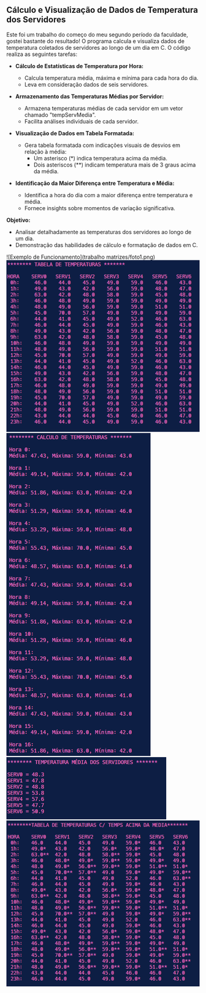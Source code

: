 ## Cálculo e Visualização de Dados de Temperatura dos Servidores

Este foi um trabalho do começo do meu segundo período da faculdade, gostei bastante do resultado! O programa calcula e visualiza dados de temperatura coletados de servidores ao longo de um dia em C. O código realiza as seguintes tarefas:

- **Cálculo de Estatísticas de Temperatura por Hora:**
  - Calcula temperatura média, máxima e mínima para cada hora do dia.
  - Leva em consideração dados de seis servidores.

- **Armazenamento das Temperaturas Médias por Servidor:**
  - Armazena temperaturas médias de cada servidor em um vetor chamado "tempServMedia".
  - Facilita análises individuais de cada servidor.

- **Visualização de Dados em Tabela Formatada:**
  - Gera tabela formatada com indicações visuais de desvios em relação à média:
    - Um asterisco (*) indica temperatura acima da média.
    - Dois asteriscos (**) indicam temperatura mais de 3 graus acima da média.

- **Identificação da Maior Diferença entre Temperatura e Média:**
  - Identifica a hora do dia com a maior diferença entre temperatura e média.
  - Fornece insights sobre momentos de variação significativa.

**Objetivo:**
- Analisar detalhadamente as temperaturas dos servidores ao longo de um dia.
- Demonstração das habilidades de cálculo e formatação de dados em C.

![Exemplo de Funcionamento](trabalho matrizes/foto1.png)
![Exemplo de Funcionamento](foto2.png)
![Exemplo de Funcionamento](foto3.png)
![Exemplo de Funcionamento](foto4.png)
![Exemplo de Funcionamento](foto5.png)
